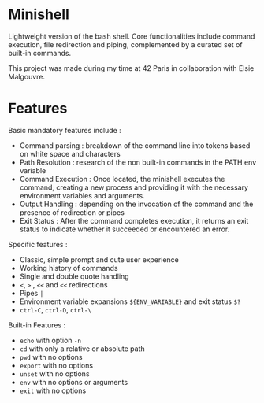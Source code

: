 # Minishell
Lightweight version of the bash shell. Core functionalities include command execution, file redirection and piping, complemented by a curated set of built-in commands.

This project was made during my time at 42 Paris in collaboration with Elsie Malgouvre.

# Features
Basic mandatory features include :
- Command parsing : breakdown of the command line into tokens based on white space and characters
- Path Resolution : research of the non built-in commands in the PATH env variable
- Command Execution : Once located, the minishell executes the command, creating a new process and providing it with the necessary environment variables and arguments.
- Output Handling : depending on the invocation of the command and the presence of redirection or pipes
- Exit Status : After the command completes execution, it returns an exit status to indicate whether it succeeded or encountered an error.

Specific features :
- Classic, simple prompt and cute user experience
- Working history of commands
- Single and double quote handling
- `<`,  `>` , `<<` and `<<` redirections
- Pipes `|`
- Environment variable expansions `${ENV_VARIABLE}` and exit status `$?`
- `ctrl-C`, `ctrl-D`, `ctrl-\`

Built-in Features :
- `echo` with option `-n`
- `cd` with only a relative or absolute path
- `pwd` with no options
- `export` with no options
- `unset` with no options
- `env` with no options or arguments
- `exit` with no options
